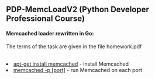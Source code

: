 ## PDP-MemcLoadV2 (Python Developer Professional Course)

#### Memcached loader rewritten in Go:
The terms of the task are given in the file homework.pdf
<br></br>

<li><u>apt-get install memcached</u>  - install Memcached</li> 
<li><u>memcached -p [port]</u>        - run Memcached on each port</li>
